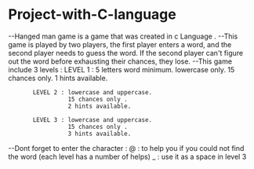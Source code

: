 # Project-with-C-language
--Hanged man game is a game that was  created in c Language .
--This game is played by two players, the first player enters a word, and the second player needs to guess the word. If the second player can't figure out the word before exhausting their chances, they lose.
--This game include 3 levels : 
          LEVEL 1 : 5 letters word minimum.
                    lowercase only.
                    15 chances only.
                    1 hints available.

           LEVEL 2 : lowercase and uppercase.
                     15 chances only .
                     2 hints available.

           LEVEL 3 : lowercase and uppercase.
                     15 chances only .
                     3 hints available.
--Dont forget to enter the character :
@ : to help you if you could not find the word (each level has a number of helps)
_ : use it as a space in level 3

